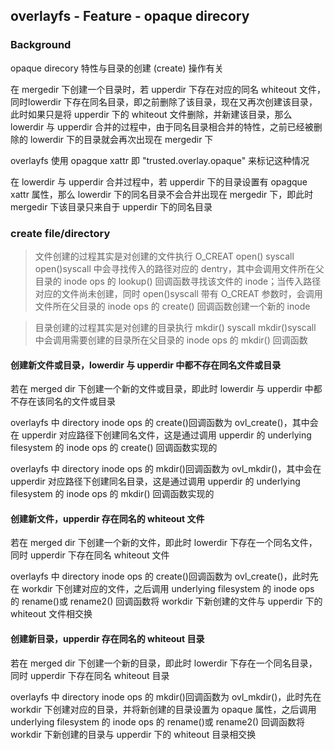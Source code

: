 ## overlayfs - Feature - opaque direcory

### Background

opaque direcory 特性与目录的创建 (create) 操作有关

在 mergedir 下创建一个目录时，若 upperdir 下存在对应的同名 whiteout 文件，同时lowerdir 下存在同名目录，即之前删除了该目录，现在又再次创建该目录，此时如果只是将 upperdir 下的 whiteout 文件删除，并新建该目录，那么 lowerdir 与 upperdir 合并的过程中，由于同名目录相合并的特性，之前已经被删除的 lowerdir 下的目录就会再次出现在 mergedir 下

overlayfs 使用 opagque xattr 即 "trusted.overlay.opaque" 来标记这种情况

在 lowerdir 与 upperdir 合并过程中，若 upperdir 下的目录设置有 opagque xattr 属性，那么 lowerdir 下的同名目录不会合并出现在 mergedir 下，即此时 mergedir 下该目录只来自于 upperdir 下的同名目录


### create file/directory

> 文件创建的过程其实是对创建的文件执行 O_CREAT open() syscall
> open()syscall 中会寻找传入的路径对应的 dentry，其中会调用文件所在父目录的 inode ops 的 lookup() 回调函数寻找该文件的 inode；当传入路径对应的文件尚未创建，同时 open()syscall 带有 O_CREAT 参数时，会调用文件所在父目录的 inode ops 的 create() 回调函数创建一个新的 inode

> 目录创建的过程其实是对创建的目录执行 mkdir() syscall
> mkdir()syscall 中会调用需要创建的目录所在父目录的 inode ops 的 mkdir() 回调函数


#### 创建新文件或目录，lowerdir 与 upperdir 中都不存在同名文件或目录

若在 merged dir 下创建一个新的文件或目录，即此时 lowerdir 与 upperdir 中都不存在该同名的文件或目录

overlayfs 中 directory inode ops 的 create()回调函数为 ovl_create()，其中会在 upperdir 对应路径下创建同名文件，这是通过调用 upperdir 的 underlying filesystem 的 inode ops 的 create() 回调函数实现的

overlayfs 中 directory inode ops 的 mkdir()回调函数为 ovl_mkdir()，其中会在 upperdir 对应路径下创建同名目录，这是通过调用 upperdir 的 underlying filesystem 的 inode ops 的 mkdir() 回调函数实现的


#### 创建新文件，upperdir 存在同名的 whiteout 文件

若在 merged dir 下创建一个新的文件，即此时 lowerdir 下存在一个同名文件，同时 upperdir 下存在同名 whiteout 文件

overlayfs 中 directory inode ops 的 create()回调函数为 ovl_create()，此时先在 workdir 下创建对应的文件，之后调用 underlying filesystem 的 inode ops 的 rename()或 rename2() 回调函数将 workdir 下新创建的文件与 upperdir 下的 whiteout 文件相交换


#### 创建新目录，upperdir 存在同名的 whiteout 目录

若在 merged dir 下创建一个新的目录，即此时 lowerdir 下存在一个同名目录，同时 upperdir 下存在同名 whiteout 目录

overlayfs 中 directory inode ops 的 mkdir()回调函数为 ovl_mkdir()，此时先在 workdir 下创建对应的目录，并将新创建的目录设置为 opaque 属性，之后调用 underlying filesystem 的 inode ops 的 rename()或 rename2() 回调函数将 workdir 下新创建的目录与 upperdir 下的 whiteout 目录相交换
